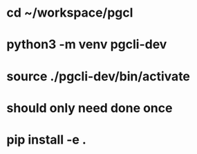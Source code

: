# cd ~/workspace/pgcl
# python3 -m venv pgcli-dev

# source ./pgcli-dev/bin/activate
# should only need done once
# pip install -e .
